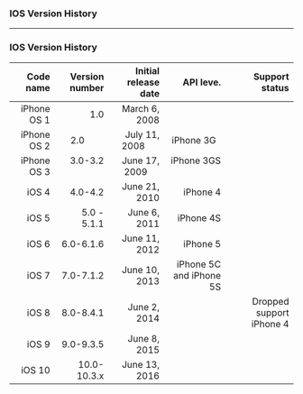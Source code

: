 ### IOS Version History

---------

### IOS Version History

|   Code name	|   Version number	|   Initial release date |   API leve.  |   Support status|
|--: 		      |--:					      |--:                     |--:           |--:           |
|  iPhone OS 1|      1.0          |  March 6, 2008         |              |              |
|  iPhone OS 2|      2.0          |  July 11, 2008         | iPhone 3G    |              |
|  iPhone OS 3|      3.0-3.2	    |  June 17, 2009         | iPhone 3GS   |              |
|  iOS 4      |      4.0-4.2      |  June 21, 2010         | iPhone 4     |              |
|  iOS 5      |      5.0 - 5.1.1  |  June 6, 2011          | iPhone 4S    |              |
|  iOS 6      |      6.0-6.1.6    |  June 11, 2012         | iPhone 5     |              |
|  iOS 7      |      7.0-7.1.2    |  June 10, 2013         |  iPhone 5C and iPhone 5S    |              |
|  iOS 8      |      8.0-8.4.1	  |  June 2, 2014          |              |  Dropped support iPhone 4 |
|  iOS 9      |     9.0-9.3.5	    |  June 8, 2015          |              |              |
|  iOS 10     |     10.0-10.3.x   |  June 13, 2016         |              |              |
